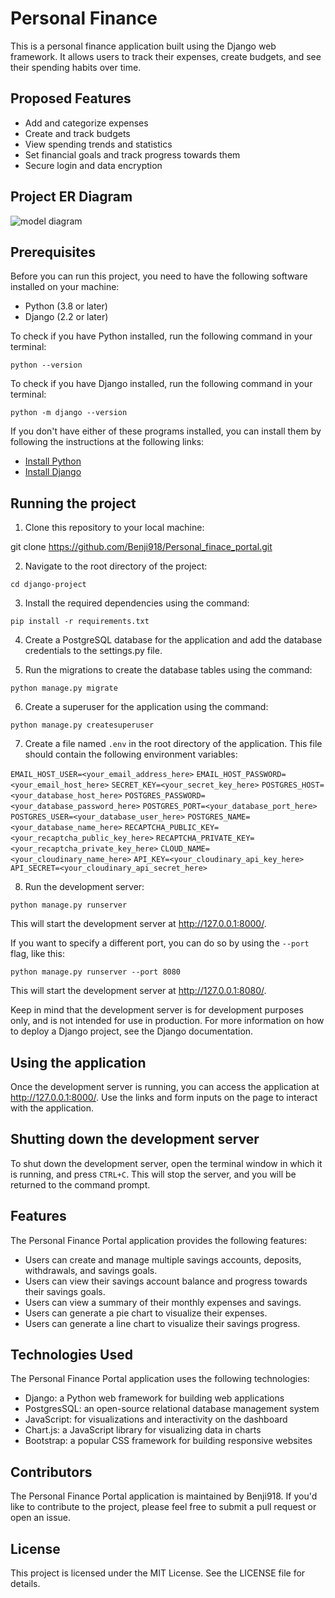 #  Personal Finance

This is a personal finance application built using the Django web framework. It allows users to track their expenses, create budgets, and see their spending habits over time.

## Proposed Features

- Add and categorize expenses
- Create and track budgets
- View spending trends and statistics
- Set financial goals and track progress towards them
- Secure login and data encryption

## Project ER Diagram
![model diagram](https://github.com/Benji918/Personal_finance_portal/blob/main/Django%20app.png)

## Prerequisites

Before you can run this project, you need to have the following software installed on your machine:

- Python (3.8 or later)
- Django (2.2 or later)

To check if you have Python installed, run the following command in your terminal:

`python --version`


To check if you have Django installed, run the following command in your terminal:

`python -m django --version`


If you don't have either of these programs installed, you can install them by following the instructions at the following links:

- [Install Python](https://www.python.org/downloads/)
- [Install Django](https://docs.djangoproject.com/en/3.1/topics/install/)

## Running the project

1. Clone this repository to your local machine:

git clone https://github.com/Benji918/Personal_finace_portal.git


2. Navigate to the root directory of the project:

`cd django-project`

3. Install the required dependencies using the command:

`pip install -r requirements.txt`

4. Create a PostgreSQL database for the application and add the database credentials to the settings.py file.

5. Run the migrations to create the database tables using the command:

`python manage.py migrate`

6. Create a superuser for the application using the command:

`python manage.py createsuperuser`

7. Create a file named `.env` in the root directory of the application. This file should contain the following environment variables:

`EMAIL_HOST_USER=<your_email_address_here>`
`EMAIL_HOST_PASSWORD=<your_email_host_here>`
`SECRET_KEY=<your_secret_key_here>`
`POSTGRES_HOST=<your_database_host_here>`
`POSTGRES_PASSWORD=<your_database_password_here>`
`POSTGRES_PORT=<your_database_port_here>`
`POSTGRES_USER=<your_database_user_here>`
`POSTGRES_NAME=<your_database_name_here>`
`RECAPTCHA_PUBLIC_KEY=<your_recaptcha_public_key_here>`
`RECAPTCHA_PRIVATE_KEY=<your_recaptcha_private_key_here>`
`CLOUD_NAME=<your_cloudinary_name_here>`
`API_KEY=<your_cloudinary_api_key_here>`
`API_SECRET=<your_cloudinary_api_secret_here>`

8. Run the development server:

`python manage.py runserver`


This will start the development server at http://127.0.0.1:8000/.

If you want to specify a different port, you can do so by using the `--port` flag, like this:

`python manage.py runserver --port 8080`


This will start the development server at http://127.0.0.1:8080/.

Keep in mind that the development server is for development purposes only, and is not intended for use in production. For more information on how to deploy a Django project, see the Django documentation.

## Using the application

Once the development server is running, you can access the application at http://127.0.0.1:8000/. Use the links and form inputs on the page to interact with the application.

## Shutting down the development server

To shut down the development server, open the terminal window in which it is running, and press `CTRL+C`. This will stop the server, and you will be returned to the command prompt.

## Features
The Personal Finance Portal application provides the following features:
- Users can create and manage multiple savings accounts, deposits, withdrawals, and savings goals.
- Users can view their savings account balance and progress towards their savings goals.
- Users can view a summary of their monthly expenses and savings.
- Users can generate a pie chart to visualize their expenses.
- Users can generate a line chart to visualize their savings progress.

## Technologies Used
The Personal Finance Portal application uses the following technologies:
- Django: a Python web framework for building web applications
- PostgresSQL: an open-source relational database management system
- JavaScript: for visualizations and interactivity on the dashboard
- Chart.js: a JavaScript library for visualizing data in charts
- Bootstrap: a popular CSS framework for building responsive websites

## Contributors
The Personal Finance Portal application is maintained by Benji918. If you'd like to contribute to the project, please feel free to submit a pull request or open an issue.

## License
This project is licensed under the MIT License. See the LICENSE file for details.